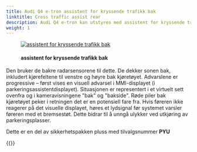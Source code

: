 ```yaml
---
title: Audi Q4 e-tron assistent for kryssende trafikk bak
linktitle: Cross traffic assist rear
description: Audi Q4 e-tron kan utstyres med assistent for kryssende trafikk bak. Assistent for kryssende trafikk bak advarer føreren om kjøretøyer som nærmer seg den anser som kritiske når han rygger sakte, for eksempel når han kjører ut av en vinkelrett parkeringsplass. 
weight: 1
---
```


<!-- markdownlint-disable MD033 -->
<figure>
    <a href="https://media.electrichasgoneaudi.net/multimedia/models/e-tron/technology/drivingassistance/crosstrafficassistrear/crosstrafficrear.jpg">
        <img src="https://media.electrichasgoneaudi.net/multimedia/models/e-tron/technology/drivingassistance/crosstrafficassistrear/crosstrafficrears.jpg"
        alt="assistent for kryssende trafikk bak" title="assistent for kryssende trafikk bak">
    </a>
    <figcaption><h4>assistent for kryssende trafikk bak</h4></figcaption>
</figure>

Den bruker de bakre radarsensorene til dette. De dekker sonen bak, inkludert kjørefeltene til venstre og høyre bak kjøretøyet. Advarslene er progressive – først vises en visuell advarsel i MMI-displayet (i parkeringsassistentdisplayet). Situasjonen er representert i et virtuelt sett ovenfra og i kameravisningene "bak" og "bakside". Røde piler bak kjøretøyet peker i retningen det er en potensiell fare fra. Hvis føreren ikke reagerer på det visuelle displayet, høres et lydsignal før systemet varsler føreren med et bremsestøt. Dette bidrar til å unngå ulykker ved utkjøring av parkeringsplasser.

Dette er en del av sikkerhetspakken pluss med tilvalgsnummer **PYU**

{{<children description="true" />}}
